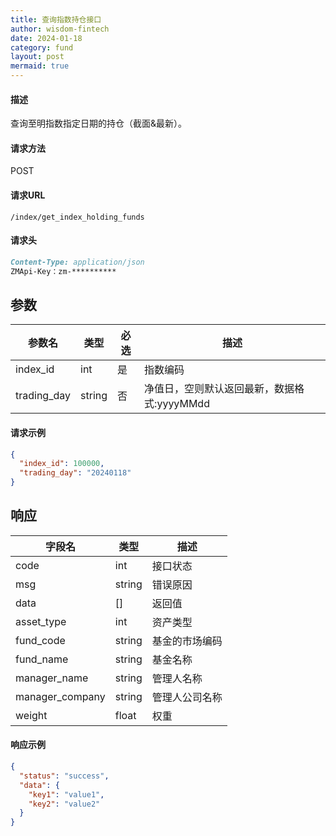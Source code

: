 ```yaml
---
title: 查询指数持仓接口
author: wisdom-fintech
date: 2024-01-18
category: fund
layout: post
mermaid: true
---
```


#### 描述

查询至明指数指定日期的持仓（截面&最新）。

#### 请求方法

POST

#### 请求URL

`/index/get_index_holding_funds`

#### 请求头

```markdown
Content-Type: application/json
ZMApi-Key：zm-**********
```

参数
-------------

| 参数名 | 类型 | 必选 | 描述 |
| ------ | ---- | ---- | ---- |
| index_id | int | 是 | 指数编码 |
| trading_day | string | 否 | 净值日，空则默认返回最新，数据格式:yyyyMMdd |

#### 请求示例
```json
{
  "index_id": 100000,
  "trading_day": "20240118"
}
```

响应
-------------


| 字段名 | 类型 |  描述 |
| ------ | ---- |  ---- |
|code				|int	|接口状态|
|msg				|string	|错误原因|
|data				|[]	|返回值|
|asset_type|int|资产类型|
|fund_code|string|基金的市场编码|
|fund_name|string|基金名称|
|manager_name|string|管理人名称|
|manager_company|string|管理人公司名称|
|weight|float|权重|



#### 响应示例

```json
{
  "status": "success",
  "data": {
    "key1": "value1",
    "key2": "value2"
  }
}

```
